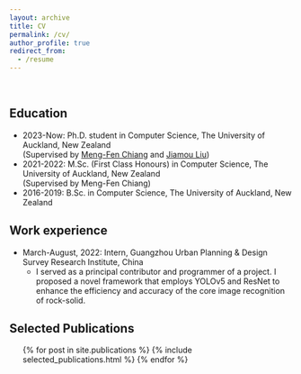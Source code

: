 ```yaml
---
layout: archive
title: CV
permalink: /cv/
author_profile: true
redirect_from:
  - /resume
---
```



<br>

## Education
* 2023-Now: Ph.D. student in Computer Science, The University of Auckland, New Zealand <br>
(Supervised by [Meng-Fen Chiang](https://ankechiang.github.io/) and [Jiamou Liu](https://www.cs.auckland.ac.nz/~jliu036/))
* 2021-2022: M.Sc. (First Class Honours) in Computer Science, The University of Auckland, New Zealand <br>
(Supervised by Meng-Fen Chiang)
* 2016-2019: B.Sc. in Computer Science, The University of Auckland, New Zealand


## Work experience
* March-August, 2022: Intern, Guangzhou Urban Planning & Design Survey Research Institute, China 
  * I served as a principal contributor and programmer of a project. I proposed a novel framework that employs YOLOv5 and ResNet to enhance the efficiency and accuracy of the core image recognition of rock-solid.


## Selected Publications
  <ul>{% for post in site.publications %}
    {% include selected_publications.html %}
  {% endfor %}</ul>

